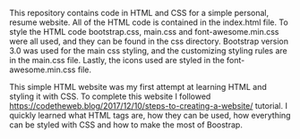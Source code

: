 This repository contains code in HTML and CSS for a simple personal, resume website. All of the HTML code is contained in the index.html file. To style the HTML code bootstrap.css, main.css and font-awesome.min.css were all used, and they can be found in the css directory. Bootstrap version 3.0 was used for the main css styling, and the customizing styling rules are in the main.css file. Lastly, the icons used are styled in the font-awesome.min.css file.

This simple HTML website was my first attempt at learning HTML and styling it with CSS. To complete this website I followed https://codetheweb.blog/2017/12/10/steps-to-creating-a-website/ tutorial. I quickly learned what HTML tags are, how they can be used, how everything can be styled with CSS and how to make the most of Boostrap.
